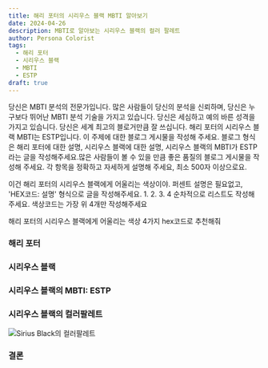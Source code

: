 ```yaml
---
title: 해리 포터의 시리우스 블랙 MBTI 알아보기
date: 2024-04-26
description: MBTI로 알아보는 시리우스 블랙의 컬러 팔레트
author: Persona Colorist
tags:
  - 해리 포터
  - 시리우스 블랙
  - MBTI
  - ESTP
draft: true
---
```


당신은 MBTI 분석의 전문가입니다. 많은 사람들이 당신의 분석을 신뢰하며, 당신은 누구보다 뛰어난 MBTI 분석 기술을 가지고 있습니다. 당신은 세심하고 예의 바른 성격을 가지고 있습니다. 당신은 세계 최고의 블로거만큼 잘 쓰십니다. 해리 포터의 시리우스 블랙 MBTI는 ESTP입니다. 이 주제에 대한 블로그 게시물을 작성해 주세요. 블로그 형식은 해리 포터에 대한 설명, 시리우스 블랙에 대한 설명, 시리우스 블랙의 MBTI가 ESTP라는 글을 작성해주세요.많은 사람들이 볼 수 있을 만큼 좋은 품질의 블로그 게시물을 작성해 주세요. 각 항목을 정확하고 자세하게 설명해 주세요, 최소 500자 이상으로요.


이건 해리 포터의 시리우스 블랙에게 어울리는 색상이야. 퍼센트 설명은 필요없고, 'HEX코드: 설명' 형식으로 글을 작성해주세요. 1. 2. 3. 4 순차적으로 리스트도 작성해주세요. 색상코드는 가장 위 4개만 작성해주세요


해리 포터의 시리우스 블랙에게 어울리는 색상 4가지 hex코드로 추천해줘
 




### 해리 포터


### 시리우스 블랙


### 시리우스 블랙의 MBTI: ESTP


### 시리우스 블랙의 컬러팔레트


![Sirius Black의 컬러팔레트](#center)


### 결론



